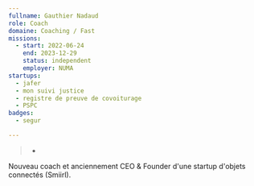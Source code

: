 ```yaml
---
fullname: Gauthier Nadaud
role: Coach
domaine: Coaching / Fast
missions:
  - start: 2022-06-24
    end: 2023-12-29
    status: independent
    employer: NUMA
startups:
  - jafer
  - mon suivi justice
  - registre de preuve de covoiturage
  - PSPC
badges:
  - segur

---
```

>-
  Nouveau coach et anciennement CEO & Founder d'une startup d'objets connectés
  (Smiirl).
